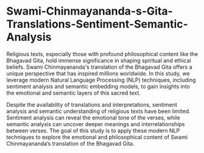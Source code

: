 # Swami-Chinmayananda-s-Gita-Translations-Sentiment-Semantic-Analysis
Religious texts, especially those with profound philosophical content like the Bhagavad Gita, hold immense significance in shaping spiritual and ethical beliefs. Swami Chinmayananda's translation of the Bhagavad Gita offers a unique perspective that has inspired millions worldwide. In this study, we leverage modern Natural Language Processing (NLP) techniques, including sentiment analysis and semantic embedding models, to gain insights into the emotional and semantic layers of this sacred text.

Despite the availability of translations and interpretations, sentiment analysis and semantic understanding of religious texts have been limited. Sentiment analysis can reveal the emotional tone of the verses, while semantic analysis can uncover deeper meanings and interrelationships between verses. The goal of this study is to apply these modern NLP techniques to explore the emotional and philosophical content of Swami Chinmayananda’s translation of the Bhagavad Gita.
